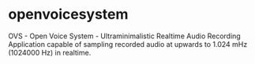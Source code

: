 # openvoicesystem
OVS - Open Voice System - Ultraminimalistic Realtime Audio Recording Application capable of sampling recorded audio at upwards to 1.024 mHz (1024000 Hz) in realtime.
